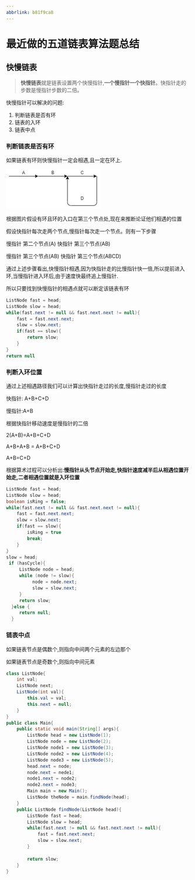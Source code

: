 ```yaml
---
abbrlink: b81f9ca8
---
```

# 最近做的五道链表算法题总结

## 快慢链表

> **快慢链表**就是链表设置两个快慢指针,**一个慢指针******一个快指针****。快指针走的步数是慢指针步数的二倍。

快慢指针可以解决的问题:

1. 判断链表是否有环
2. 链表的入环
3. 链表中点

### 判断链表是否有环

如果链表有环则快慢指针一定会相遇,且一定在环上.

![判断快慢链表是否有环](https://raw.githubusercontent.com/1122pcd1122/My-picture/master/img/image-20210120203824419.png)



根据图片假设有环且环的入口在第三个节点处,现在来推断论证他们相遇的位置

假设快指针每次走两个节点,慢指针每次走一个节点。则有一下步骤

慢指针 第二个节点(A)	快指针 第三个节点(AB)

慢指针 第三个节点(AB)	快指针 第三个节点(ABCD)

通过上述步骤看出,快慢指针相遇,因为快指针走的比慢指针快一倍,所以提前进入环,当慢指针进入环后,由于速度快最终追上慢指针.

所以只要找到快慢指针的相遇点就可以断定该链表有环

```java
ListNode fast = head;
ListNode slow = head;
while(fast.next != null && fast.next.next != null){
    fast = fast.next.next;
    slow = slow.next;
    if(fast == slow){
        return slow;
    }
}
return null
```



### 判断入环位置

通过上述相遇路径我们可以计算出快指针走过的长度,慢指针走过的长度

快指针: A+B+C+D

慢指针:A+B

根据快指针移动速度是慢指针的二倍

2(A+B)=A+B+C+D

A+B+A+B = A+B+C+D

A+B=C+D

根据算术过程可以分析出:**慢指针从头节点开始走,快指针速度减半后从相遇位置开始走,二者相遇位置就是入环位置**

```java
ListNode fast = head;
ListNode slow = head;
boolean isRing = false;
while(fast.next != null && fast.next.next != null){
    fast = fast.next.next;
    slow = slow.next;
    if(fast == slow){
        isRing = true
        break;
    }
}
slow = head;
 if (hasCycle){
     ListNode node = head;
     while (node != slow){
          node = node.next;
          slow = slow.next;
     }
     return slow;
  }else {
     return null;
  }

```



### 链表中点

如果链表节点是偶数个,则指向中间两个元素的左边那个

如果链表节点是奇数个,则指向中间元素

```java
class ListNode{
    int val;
    ListNode next;
	ListNode(int val){
        this.val = val;
    	this.next = null;
    }
}
public class Main{
    public static void main(String[] args){
        ListNode head = new ListNode(1);
        ListNode node = new ListNode(2);
        ListNode node1 = new ListNode(3);
        ListNode node2 = new ListNode(4);
        ListNode node3 = new ListNode(5);
        head.next = node;
        node.next = nede1;
        node1.next = node2;
        node2.next = node3;
     	Main main = new Main();
        ListNode theNode = main.findNode(head);
    }
    public ListNode findNode(ListNode head){
        ListNode fast = head;
        ListNode slow = head;
        while(fast.next != null && fast.next.next != null){
            fast = fast.next.next;
            slow = slow.next;
        }
        
        return slow;
    }
}

```





